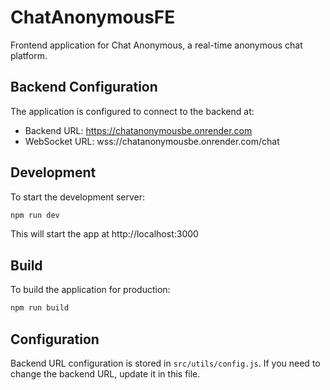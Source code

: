 # ChatAnonymousFE

Frontend application for Chat Anonymous, a real-time anonymous chat platform.

## Backend Configuration

The application is configured to connect to the backend at:
- Backend URL: https://chatanonymousbe.onrender.com
- WebSocket URL: wss://chatanonymousbe.onrender.com/chat

## Development

To start the development server:

```bash
npm run dev
```

This will start the app at http://localhost:3000

## Build

To build the application for production:

```bash
npm run build
```

## Configuration

Backend URL configuration is stored in `src/utils/config.js`. If you need to change the backend URL, update it in this file. 